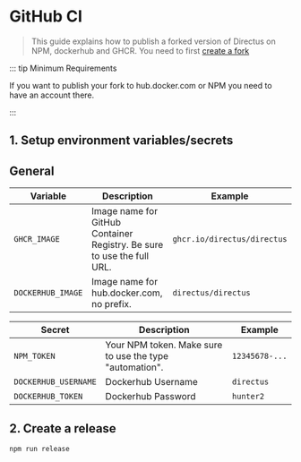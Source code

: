 # GitHub CI

> This guide explains how to publish a forked version of Directus on NPM, dockerhub and GHCR. You need to first
> [create a fork](/contributing/running-locally/)

::: tip Minimum Requirements

If you want to publish your fork to hub.docker.com or NPM you need to have an account there.

:::

## 1. Setup environment variables/secrets

## General

| Variable          | Description                                                            | Example                     |
| ----------------- | ---------------------------------------------------------------------- | --------------------------- |
| `GHCR_IMAGE`      | Image name for GitHub Container Registry. Be sure to use the full URL. | `ghcr.io/directus/directus` |
| `DOCKERHUB_IMAGE` | Image name for hub.docker.com, no prefix.                              | `directus/directus`         |

| Secret               | Description                                             | Example        |
| -------------------- | ------------------------------------------------------- | -------------- |
| `NPM_TOKEN`          | Your NPM token. Make sure to use the type "automation". | `12345678-...` |
| `DOCKERHUB_USERNAME` | Dockerhub Username                                      | `directus`     |
| `DOCKERHUB_TOKEN`    | Dockerhub Password                                      | `hunter2`      |

## 2. Create a release

```bash
npm run release
```
